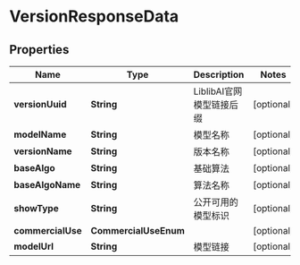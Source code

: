 

# VersionResponseData


## Properties

| Name | Type | Description | Notes |
|------------ | ------------- | ------------- | -------------|
|**versionUuid** | **String** | LiblibAI官网模型链接后缀 |  [optional] |
|**modelName** | **String** | 模型名称 |  [optional] |
|**versionName** | **String** | 版本名称 |  [optional] |
|**baseAlgo** | **String** | 基础算法 |  [optional] |
|**baseAlgoName** | **String** | 算法名称 |  [optional] |
|**showType** | **String** | 公开可用的模型标识 |  [optional] |
|**commercialUse** | **CommercialUseEnum** |  |  [optional] |
|**modelUrl** | **String** | 模型链接 |  [optional] |




